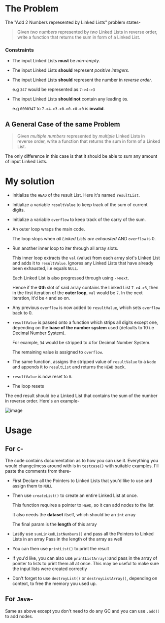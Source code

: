 # The Problem
The "Add 2 Numbers represented by Linked Lists" problem states-
> Given *two numbers* represented by *two* Linked Lists in reverse order, write a function that returns the sum in form of a Linked List.

### Constraints
* The input Linked Lists **must** be *non-empty*.
* The input Linked Lists **should** represent *positive integers*.
* The input Linked Lists **should** represent the number in *reverse order*.

  e.g `347` would be represented as `7->4->3`
* The input Linked Lists **should not** contain any leading `0`s.

  e.g `0000347` to `7->4->3->0->0->0->0` is **invalid**.

## A General Case of the same Problem
> Given *multiple numbers* represented by *multiple* Linked Lists in reverse order, write a function that returns the sum in form of a Linked List.

The only difference in this case is that it should be able to sum any amount of input Linked Lists.

# My solution
* Initialize the `HEAD` of the result List. Here it's named `resultList`.
* Initialize a variable `resultValue` to keep track of the sum of current digits.
* Initialize a variable `overflow` to keep track of the carry of the sum.
* An outer loop wraps the main code.

  The loop stops when *all Linked Lists are exhausted* AND `overflow` is 0.
* Run another inner loop to iter through all array slots.

  This inner loop extracts the `val` (value) from each array slot's Linked List and adds it to `resultValue`. Ignores any Linked Lists that have already been exhausted, i.e equals `NULL`.

  Each Linked List is also progressed through using `->next`.

  Hence if the **0th** slot of said array contains the Linked List `7->4->3`, then in the first iteration of the **outer loop**, `val` would be `7`. In the next iteration, it'd be `4` and so on.

* Any previous `overflow` is now added to `resultValue`, which sets `overflow` back to 0.
* `resultValue` is passed onto a function which strips all digits except one, depending on the **base of the number system** used (defaults to 10 i.e Decimal Number System).

  For example, `34` would be stripped to `4` for Decimal Number System.

  The remaining value is assigned to `overflow`.
* The same function, assigns the stripped value of `resultValue` to a `Node` and appends it to `resultList` and returns the `HEAD` back.
* `resultValue` is now reset to `0`.
* The loop resets

The end result should be a Linked List that contains the sum of the number in reverse order. Here's an example-

![image](https://user-images.githubusercontent.com/44284917/74551824-ef246b80-4f79-11ea-8200-20b787989f06.png)

# Usage
## For `C`-
The code contains documentation as to how you can use it. Everything you would change/mess around with is in `testcase()` with suitable examples. I'll paste the comments from there-
* First Declare all the Pointers to Linked Lists that you'd like to use and assign them to `NULL`
* Then use `createList()` to create an entire Linked List at once.

  This function requires a pointer to `HEAD`, so it can add nodes to the list

  It also needs the **dataset** itself, which should be an `int` array

  The final param is the **length** of this array

* Lastly use `sumLinkedListNumbers()` and pass all the Pointers to Linked Lists in an array
  Pass in the length of the array as well

* You can then use `printList()` to print the result

* If you'd like, you can also use `printListArray()`and pass in the array of pointer to lists to print them all at once. This may be useful to make sure the input lists were created correctly

* Don't forget to use `destroyList()` or `destroyListArray()`, depending on context, to free the memory you used up.
## For `Java`-
Same as above except you don't need to do any GC and you can use `.add()` to add nodes.
